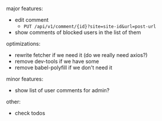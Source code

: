 major features:

- edit comment
  - `PUT /api/v1/comment/{id}?site=site-id&url=post-url`
- show comments of blocked users in the list of them


optimizations:

- rewrite fetcher if we need it (do we really need axios?)
- remove dev-tools if we have some
- remove babel-polyfill if we don't need it
  
  
minor features:
  
- show list of user comments for admin?


other:

- check todos

